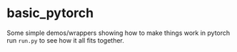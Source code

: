 # basic_pytorch
Some simple demos/wrappers showing how to make things work in pytorch
run `run.py` to see how it all fits together.
